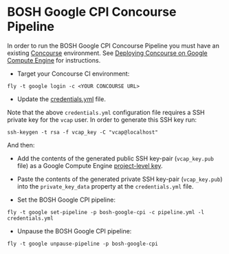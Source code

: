 # BOSH Google CPI Concourse Pipeline

In order to run the BOSH Google CPI Concourse Pipeline you must have an existing [Concourse](http://concourse.ci) environment. See [Deploying Concourse on Google Compute Engine](https://github.com/frodenas/bosh-google-cpi-boshrelease/blob/master/docs/deploy_concourse.md) for instructions.

* Target your Concourse CI environment:

```
fly -t google login -c <YOUR CONCOURSE URL>
```

* Update the [credentials.yml](https://github.com/frodenas/bosh-google-cpi-boshrelease/blob/master/ci/credentials.yml) file.

Note that the above `credentials.yml` configuration file requires a SSH private key for the `vcap` user. In order to generate this SSH key run:

```
ssh-keygen -t rsa -f vcap_key -C "vcap@localhost"
```

And then:
  * Add the contents of the generated public SSH key-pair (`vcap_key.pub` file) as a Google Compute Engine [project-level key](https://cloud.google.com/compute/docs/instances/adding-removing-ssh-keys#project-wides).
  * Paste the contents of the generated private SSH key-pair (`vcap_key.pub`) into the `private_key_data` property at the `credentials.yml` file.


* Set the BOSH Google CPI pipeline:

```
fly -t google set-pipeline -p bosh-google-cpi -c pipeline.yml -l credentials.yml
```

* Unpause the BOSH Google CPI pipeline:

```
fly -t google unpause-pipeline -p bosh-google-cpi
```
